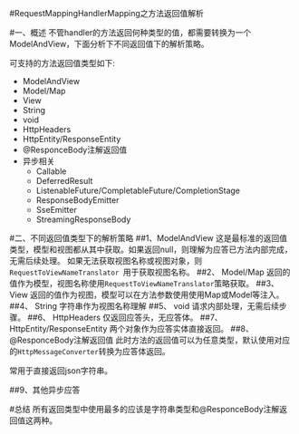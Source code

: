 #RequestMappingHandlerMapping之方法返回值解析

#一、概述
不管handler的方法返回何种类型的值，都需要转换为一个ModelAndView，下面分析下不同返回值下的解析策略。

可支持的方法返回值类型如下:

- ModelAndView
- Model/Map
- View
- String
- void
- HttpHeaders 
- HttpEntity/ResponseEntity
- @ResponceBody注解返回值
- 异步相关
	- Callable
	- DeferredResult
    - ListenableFuture/CompletableFuture/CompletionStage
    - ResponseBodyEmitter 
    - SseEmitter 
    - StreamingResponseBody 



#二、不同返回值类型下的解析策略
##1、ModelAndView
这是最标准的返回值类型，模型和视图都从其中获取。如果返回null，则理解为应答已方法内部完成，无需后续处理。
如果无法获取视图名称或视图对象，则`RequestToViewNameTranslator `用于获取视图名称。
##2、 Model/Map
返回的值作为模型，视图名称使用`RequestToViewNameTranslator`策略获取。
##3、 View
返回的值作为视图，模型可以在方法参数使用使用Map或Model等注入。
##4、 String
字符串作为视图名称理解
##5、 void
请求内部处理，无需后续步骤。
##6、 HttpHeaders 
仅返回应答头，无应答体。
##7、 HttpEntity/ResponseEntity
两个对象作为应答实体直接返回。
##8、 @ResponceBody注解返回值
此时方法的返回值可以为任意类型，默认使用对应的`HttpMessageConverter`转换为应答体返回。

常用于直接返回json字符串。

##9、其他异步应答

#总结
所有返回类型中使用最多的应该是字符串类型和@ResponceBody注解返回值这两种。




